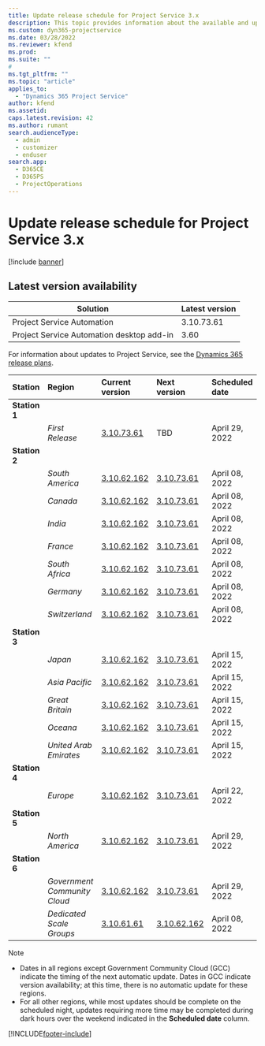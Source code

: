 ```yaml
---
title: Update release schedule for Project Service 3.x
description: This topic provides information about the available and upcoming releases of Dynamics 365 Project Service Automation.
ms.custom: dyn365-projectservice
ms.date: 03/28/2022
ms.reviewer: kfend
ms.prod:
ms.suite: ""
#
ms.tgt_pltfrm: ""
ms.topic: "article"
applies_to: 
  - "Dynamics 365 Project Service"
author: kfend
ms.assetid: 
caps.latest.revision: 42
ms.author: rumant
search.audienceType: 
  - admin
  - customizer
  - enduser
search.app: 
  - D365CE
  - D365PS
  - ProjectOperations
---
```


# Update release schedule for Project Service 3.x

[!include [banner](../includes/psa-now-project-operations.md)]

## Latest version availability

| Solution  | Latest version |
|-------|----|
| Project Service Automation    | 3.10.73.61 |
| Project Service Automation desktop add-in                | 3.60          |

For information about updates to Project Service, see the [Dynamics 365 release plans](/dynamics365/release-plans/). 

| Station  | Region | Current version | Next version |  Scheduled date
| :---   | :---   | :---   | :---   |:---   |         
|<strong>Station 1</strong> | |  |  | |
| | <i>First Release</i> | [3.10.73.61](whats-new-ur-42.md) | TBD | April 29, 2022
|<strong>Station 2</strong> | |  |  | |
| | <i>South America</i> | [3.10.62.162](whats-new-ur-41.md) | [3.10.73.61](whats-new-ur-42.md) | April 08, 2022
| | <i>Canada</i> | [3.10.62.162](whats-new-ur-41.md) | [3.10.73.61](whats-new-ur-42.md) | April 08, 2022
| | <i>India</i> | [3.10.62.162](whats-new-ur-41.md) | [3.10.73.61](whats-new-ur-42.md) | April 08, 2022
| | <i>France</i> | [3.10.62.162](whats-new-ur-41.md) | [3.10.73.61](whats-new-ur-42.md) | April 08, 2022
| | <i>South Africa</i> | [3.10.62.162](whats-new-ur-41.md) | [3.10.73.61](whats-new-ur-42.md) | April 08, 2022
| | <i>Germany</i> | [3.10.62.162](whats-new-ur-41.md) | [3.10.73.61](whats-new-ur-42.md) | April 08, 2022
| | <i>Switzerland</i> | [3.10.62.162](whats-new-ur-41.md) | [3.10.73.61](whats-new-ur-42.md) | April 08, 2022
|<strong>Station 3</strong> | |  |  | |
| | <i>Japan</i> | [3.10.62.162](whats-new-ur-41.md) | [3.10.73.61](whats-new-ur-42.md) | April 15, 2022
| | <i>Asia Pacific</i> | [3.10.62.162](whats-new-ur-41.md) | [3.10.73.61](whats-new-ur-42.md) | April 15, 2022
| | <i>Great Britain</i> | [3.10.62.162](whats-new-ur-41.md) | [3.10.73.61](whats-new-ur-42.md) | April 15, 2022
| | <i>Oceana</i> | [3.10.62.162](whats-new-ur-41.md) | [3.10.73.61](whats-new-ur-42.md) | April 15, 2022
| | <i>United Arab Emirates</i> | [3.10.62.162](whats-new-ur-41.md) | [3.10.73.61](whats-new-ur-42.md) | April 15, 2022
|<strong>Station 4</strong> | |  |  | |
| | <i>Europe</i> | [3.10.62.162](whats-new-ur-41.md) | [3.10.73.61](whats-new-ur-42.md) | April 22, 2022
|<strong>Station 5</strong> | |  |  | |
| | <i>North America</i> | [3.10.62.162](whats-new-ur-41.md) | [3.10.73.61](whats-new-ur-42.md) | April 29, 2022
|<strong>Station 6</strong> | |  |  | |
| | <i>Government Community Cloud</i> | [3.10.62.162](whats-new-ur-41.md) | [3.10.73.61](whats-new-ur-42.md) | April 29, 2022
| | <i>Dedicated Scale Groups</i> | [3.10.61.61](whats-new-ur-40.md) | [3.10.62.162](whats-new-ur-41.md) | April 08, 2022




>[!Note]
> - Dates in all regions except Government Community Cloud (GCC) indicate the timing of the next automatic update. Dates in GCC indicate version availability; at this time, there is no automatic update for these regions.
> - For all other regions, while most updates should be complete on the scheduled night, updates requiring more time may be completed during dark hours over the weekend indicated in the **Scheduled date** column.


[!INCLUDE[footer-include](../includes/footer-banner.md)]
